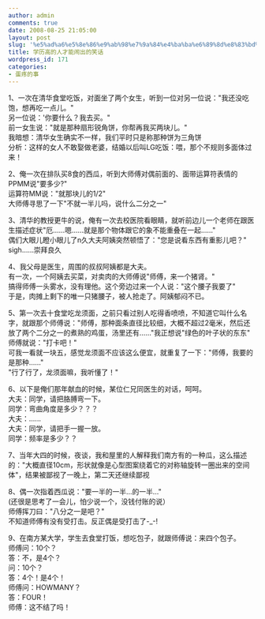 ```yaml
---
author: admin
comments: true
date: 2008-08-25 21:05:00
layout: post
slug: '%e5%ad%a6%e5%8e%86%e9%ab%98%e7%9a%84%e4%ba%ba%e6%89%8d%e8%83%bd%e9%97%b9%e5%87%ba%e7%9a%84%e7%ac%91%e8%af%9d'
title: 学历高的人才能闹出的笑话
wordpress_id: 171
categories:
- 蛋疼的事
---
```


1、一次在清华食堂吃饭，对面坐了两个女生，听到一位对另一位说："我还没吃饱，想再吃一点儿。"  
另一位说：'你要什么？我去买。"  
前一女生说："就是那种扇形锐角饼，你帮再我买两块儿。"  
我暗想：清华女生确实不一样，我们平时只是称那种饼为三角饼  
分析：这样的女人不敢娶做老婆，结婚以后叫LG吃饭：喂，那个不规则多面体过来！  
  
2、俺一次在排队买8食的西瓜，听到大师傅对偶前面的、面带运算符表情的PPMM说"要多少?"  
运算符MM说："就那块儿的1/2"  
大师傅寻思了一下"不就一半儿吗，说什么二分之一"  
  
3、清华的教授更牛的说，俺有一次去校医院看眼睛，就听前边儿一个老师在跟医生描述症状"厄……嗯……就是那个物体跟它的象不能重叠在一起……"  
偶们大眼儿瞪小眼儿了n久大夫阿姨突然顿悟了："您是说看东西有重影儿吧？"  
sigh……崇拜良久  
  
4、我父母是医生，周围的叔叔阿姨都是大夫。  
有一次，一个阿姨去买菜，对卖肉的大师傅说"师傅，来一个猪肾。"  
搞得师傅一头雾水，没有理他。这个旁边过来一个人说："这个腰子我要了"  
于是，肉摊上剩下的唯一只猪腰子，被人抢走了。阿姨郁闷不已。  
  
5、第一次去十食堂吃龙须面，之前只看过别人吃得香喷喷，不知道它叫什么名字，就跟那个师傅说："师傅，那种面条直径比较细，大概不超过2毫米，然后还放了两个二分之一的煮熟的鸡蛋，汤里还有……"我正想说"绿色的叶子状的东东"  
师傅就说："打卡吧！"  
可我一看就一块五，感觉龙须面不应该这么便宜，就重复了一下："师傅，我要的是那种……"  
"行了行了，龙须面嘛，我听懂了！"  
  
6、以下是俺们那年献血的时候，某位仁兄同医生的对话，呵呵。  
大夫：同学，请把胳膊弯一下。  
同学：弯曲角度是多少？？？  
大夫：......  
大夫：同学，请把手一握一放。  
同学：频率是多少？？  
  
7、当年大四的时候，夜谈，我和屋里的人解释我们南方有的一种瓜，这么描述的："大概直径10cm，形状就像是心型图案绕着它的对称轴旋转一圈出来的空间体"，结果被鄙视了一晚上，第二天还继续鄙视  
  
8、偶一次指着西瓜说："要一半的一半...的一半..."  
(还很是思考了一会儿，怕少说一个，没钱付账的说）  
师傅挥刀曰："八分之一是吧？"  
不知道师傅有没有受打击。反正偶是受打击了-_-!  
  
9、在南方某大学，学生去食堂打饭，想吃包子，就跟师傅说：来四个包子。  
师傅问：10个？  
答：不，是4个？  
问：10个？  
答：4个！是4个！  
师傅问：HOWMANY？  
答：FOUR！  
师傅：这不结了吗！
